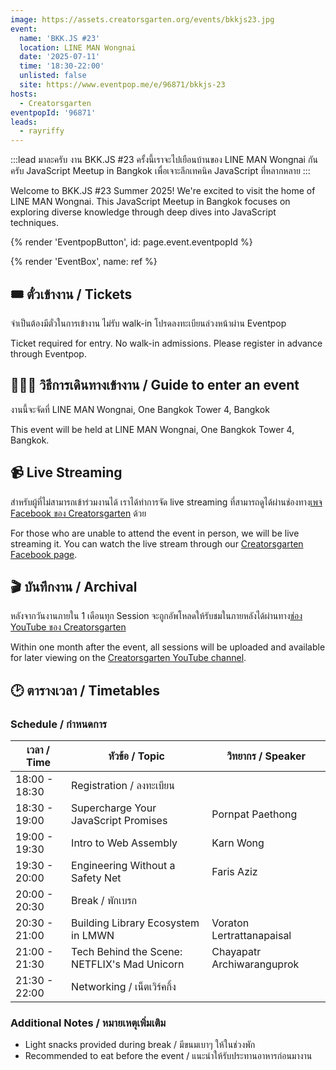 ```yaml
---
image: https://assets.creatorsgarten.org/events/bkkjs23.jpg
event:
  name: 'BKK.JS #23'
  location: LINE MAN Wongnai
  date: '2025-07-11'
  time: '18:30-22:00'
  unlisted: false
  site: https://www.eventpop.me/e/96871/bkkjs-23
hosts:
  - Creatorsgarten
eventpopId: '96871'
leads:
  - rayriffy
---
```


:::lead
มาละครับ งาน BKK.JS #23 ครั้งนี้เราจะไปเยือนบ้านของ LINE MAN Wongnai กันครับ JavaScript Meetup in Bangkok เพื่อเจาะลึกเทคนิค JavaScript ที่หลากหลาย
:::

Welcome to BKK.JS #23 Summer 2025! We're excited to visit the home of LINE MAN Wongnai. This JavaScript Meetup in Bangkok focuses on exploring diverse knowledge through deep dives into JavaScript techniques.

{% render 'EventpopButton', id: page.event.eventpopId %}

{% render 'EventBox', name: ref %}

## 🎟️ ตั๋วเข้างาน / Tickets

จำเป็นต้องมีตั๋วในการเข้างาน ไม่รับ walk-in โปรดลงทะเบียนล่วงหน้าผ่าน Eventpop

Ticket required for entry. No walk-in admissions. Please register in advance through Eventpop.

## 🚶🏻‍♂️ วิธีการเดินทางเข้างาน / Guide to enter an event

งานนี้จะจัดที่ LINE MAN Wongnai, One Bangkok Tower 4, Bangkok

This event will be held at LINE MAN Wongnai, One Bangkok Tower 4, Bangkok.

## 📹 Live Streaming

สำหรับผู้ที่ไม่สามารถเข้าร่วมงานได้ เราได้ทำการจัด live streaming ที่สามารถดูได้ผ่านช่องทาง[เพจ Facebook ของ Creatorsgarten](https://www.facebook.com/creatorsgarten/) ด้วย

For those who are unable to attend the event in person, we will be live streaming it. You can watch the live stream through our [Creatorsgarten Facebook page](https://www.facebook.com/creatorsgarten/).

## 🎬 บันทึกงาน / Archival

หลังจากวันงานภายใน 1 เดือนทุก Session จะถูกอัพโหลดให้รับชมในภายหลังได้ผ่านทาง[ช่อง YouTube ของ Creatorsgarten](https://youtube.com/@creatorsgarten)

Within one month after the event, all sessions will be uploaded and available for later viewing on the [Creatorsgarten YouTube channel](https://youtube.com/@creatorsgarten).

## 🕑 ตารางเวลา / Timetables

### Schedule / กำหนดการ

| เวลา / Time | หัวข้อ / Topic | วิทยากร / Speaker |
|-------------|----------------|-------------------|
| 18:00 - 18:30 | Registration / ลงทะเบียน | |
| 18:30 - 19:00 | Supercharge Your JavaScript Promises | Pornpat Paethong |
| 19:00 - 19:30 | Intro to Web Assembly | Karn Wong |
| 19:30 - 20:00 | Engineering Without a Safety Net | Faris Aziz |
| 20:00 - 20:30 | Break / พักเบรก | |
| 20:30 - 21:00 | Building Library Ecosystem in LMWN | Voraton Lertrattanapaisal |
| 21:00 - 21:30 | Tech Behind the Scene: NETFLIX's Mad Unicorn | Chayapatr Archiwaranguprok |
| 21:30 - 22:00 | Networking / เน็ตเวิร์คกิ้ง | |

### Additional Notes / หมายเหตุเพิ่มเติม

- Light snacks provided during break / มีขนมเบาๆ ให้ในช่วงพัก
- Recommended to eat before the event / แนะนำให้รับประทานอาหารก่อนมางาน